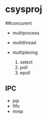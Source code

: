# csysproj

##concurent 

- multiprocess

- multithread

-  multiplexing

    1. select
    2. poll
    3. epoll 

## IPC
- pip
- fifo
- mmp